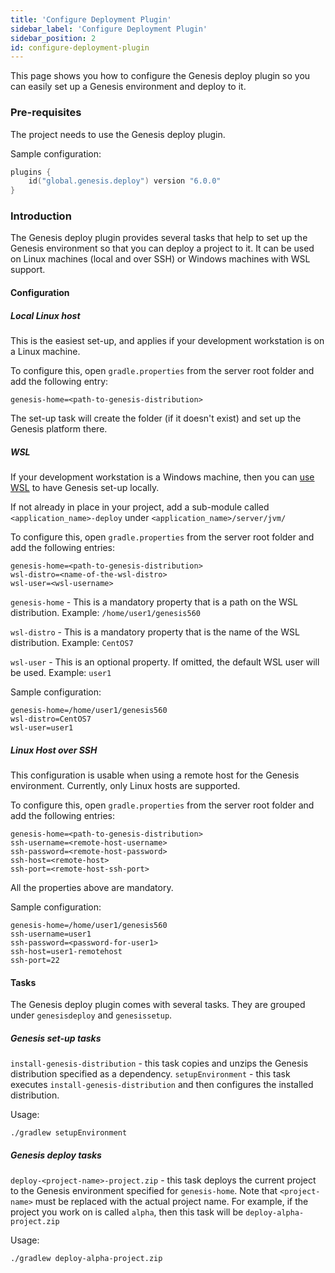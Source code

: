 ```yaml
---
title: 'Configure Deployment Plugin'
sidebar_label: 'Configure Deployment Plugin'
sidebar_position: 2
id: configure-deployment-plugin
---
```


This page shows you how to configure the Genesis deploy plugin so you can easily set up a Genesis environment and deploy to it.

### Pre-requisites

The project needs to use the Genesis deploy plugin. 

Sample configuration:
```kotlin
plugins {
    id("global.genesis.deploy") version "6.0.0"
}
```

### Introduction
The Genesis deploy plugin provides several tasks that help to set up the Genesis environment so that you can deploy a project to it. It can be used on Linux machines (local and over SSH) or Windows machines with WSL support.

#### Configuration

##### Local Linux host 
This is the easiest set-up, and applies if your development workstation is on a Linux machine.

To configure this, open `gradle.properties` from the server root folder and add the following entry:
```properties
genesis-home=<path-to-genesis-distribution>
```

The set-up task will create the folder (if it doesn't exist) and set up the Genesis platform there.

##### WSL
If your development workstation is a Windows machine, then you can [use WSL](/creating-applications/getting-ready-to-develop/running-applications/wsl-setup/) to have Genesis set-up locally.

If not already in place in your project, add a sub-module called `<application_name>-deploy` under `<application_name>/server/jvm/`

To configure this, open `gradle.properties` from the server root folder and add the following entries:
```properties
genesis-home=<path-to-genesis-distribution>
wsl-distro=<name-of-the-wsl-distro>
wsl-user=<wsl-username>
```

`genesis-home` - This is a mandatory property that is a path on the WSL distribution. Example: `/home/user1/genesis560`

`wsl-distro` - This is a mandatory property that is the name of the WSL distribution. Example: `CentOS7`

`wsl-user` - This is an optional property. If omitted, the default WSL user will be used. Example: `user1` 

Sample configuration:
```properties
genesis-home=/home/user1/genesis560
wsl-distro=CentOS7
wsl-user=user1
```

##### Linux Host over SSH
This configuration is usable when using a remote host for the Genesis environment. Currently, only Linux hosts are supported.

To configure this, open `gradle.properties` from the server root folder and add the following entries:
```properties
genesis-home=<path-to-genesis-distribution>
ssh-username=<remote-host-username>
ssh-password=<remote-host-password>
ssh-host=<remote-host>
ssh-port=<remote-host-ssh-port>
```

All the properties above are mandatory.

Sample configuration:
```properties
genesis-home=/home/user1/genesis560
ssh-username=user1
ssh-password=<password-for-user1>
ssh-host=user1-remotehost
ssh-port=22
```

#### Tasks

The Genesis deploy plugin comes with several tasks. They are grouped under `genesisdeploy` and `genesissetup`.

##### Genesis set-up tasks

`install-genesis-distribution` - this task copies and unzips the Genesis distribution specified as a dependency.
`setupEnvironment` - this task executes `install-genesis-distribution` and then configures the installed distribution.

Usage:
```shell
./gradlew setupEnvironment
```

##### Genesis deploy tasks

`deploy-<project-name>-project.zip` - this task deploys the current project to the Genesis environment specified for `genesis-home`. Note that `<project-name>` must be replaced with the actual project name. For example, if the project you work on is called `alpha`, then this task will be `deploy-alpha-project.zip`

Usage:
```shell
./gradlew deploy-alpha-project.zip
```

